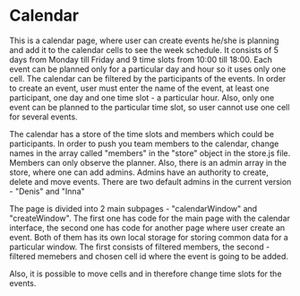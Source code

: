 # Calendar
This is a calendar page, where user can create events he/she is planning and add it to the calendar cells to see the week schedule. It consists of 5 days from Monday till Friday and 9 time slots from 10:00 till 18:00. Each event can be planned only for a particular day and hour so it uses only one cell. The calendar can be filtered by the participants of the events. In order to create an event, user must enter the name of the event, at least one participant, one day and one time slot - a particular hour. Also, only one event can be planned to the particular time slot, so user cannot use one cell for several events. 

The calendar has a store of the time slots and members which could be participants. 
In order to push you team members to the calendar, change names in the array called "members" in the "store" object in the store.js file. Members can only observe the planner.
Also, there is an admin array in the store, where one can add admins. Admins have an authority to create, delete and move events.
There are two default admins in the current version - "Denis" and "Inna"

The page is divided into 2 main subpages - "calendarWindow" and "createWindow". The first one has code for the main page with the calendar interface, the second one has code for another page where user create an event. Both of them has its own local storage for storing common data for a particular window. The first consists of filtered members, the second - filtered memebers and chosen cell id where the event is going to be added. 

Also, it is possible to move cells and in therefore change time slots for the events.
